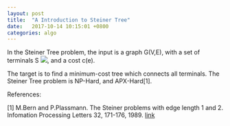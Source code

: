 ```yaml
---
layout: post
title:  "A Introduction to Steiner Tree"
date:   2017-10-14 10:15:01 +0800
categories: algo
---
```


In the Steiner Tree problem, the input is a graph G(V,E), with a set of terminals S <img src="http://latex.codecogs.com/gif.latex?\subseteq V" />, and a cost c(e). 

The target is to find a minimum-cost tree which connects all terminals.
The Steiner Tree problem is NP-Hard, and APX-Hard[1].


References:

[1] M.Bern and P.Plassmann. The Steiner problems with edge length 1 and 2. Infomation Processing Letters 32, 171-176, 1989. [link](https://dl.acm.org/citation.cfm?id=69689)
